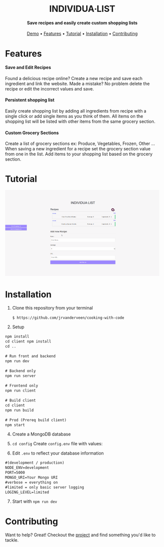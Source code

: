 <br/>
<h1 align="center" >
	  INDIVIDUA&#8729;LIST
</h1>
<h4 align="center">Save recipes and easily create custom shopping lists</h4>

<p align="center">
  <a href="http://myindividualist.com/">Demo</a> •
  <a href="#features">Features</a> •
  <a href="#tutorial">Tutorial</a> • 
  <a href="#installation">Installation</a> •
  <a href="#contributing">Contributing</a> 

</p>

# Features
 

#### Save and Edit Recipes

Found a delicious recipe online?  Create a new recipe and save each ingredient and link the website.  Made a mistake? No problem delete the recipe or edit the incorrect values and save.    

#### Persistent shopping list

Easily create shopping list by adding all ingredients from recipe with a single click or add single items as you think of them.  All items on the shopping list will be listed with other items from the same grocery section.

#### Custom Grocery Sections 

Create a list of grocery sections ex: Produce, Vegetables, Frozen, Other ...  When saving a new ingredient for a recipe set the grocery section value from one in the list.  Add items to your shopping list based on the grocery section.

# Tutorial
![Demo Gif](demo/test.gif)

# Installation

1. Clone this repository from your terminal

   `$ https://github.com/jrvanderveen/cooking-with-code`

2. Setup 
 ```
 npm install
 cd client npm install
 cd ..
 
 # Run front and backend
 npm run dev
 
 # Backend only
 npm run server
 
 # Frontend only
 npm run client
 
 # Build client
 cd client
 npm run build
 
 # Prod (Prereq build client)
 npm start
```

4. Create a MongoDB database 

5. `cd config` Create `config.env` file with values:

6. Edit `.env` to reflect your database information
```
#(development / production)
NODE_ENV=development
PORT=5000
MONGO_URI=Your Mongo URI
#verbose = everything on
#limited = only basic server logging
LOGING_LEVEL=limited
```
7. Start with `npm run dev`

# Contributing

Want to help? Great! Checkout the [project](https://github.com/jrvanderveen/cooking-with-code/projects/1) and find something you'd like to tackle.
